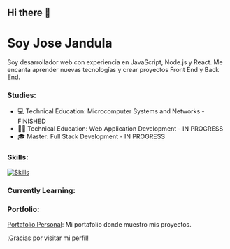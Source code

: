 ## Hi there 👋

# Soy Jose Jandula

Soy desarrollador web con experiencia en JavaScript, Node.js y React. Me encanta aprender nuevas tecnologías y crear proyectos Front End y Back End.

### Studies:

- 💻 Technical Education: Microcomputer Systems and Networks - FINISHED
- 👨‍💻 Technical Education: Web Application Development - IN PROGRESS
- 🎓 Master: Full Stack Development - IN PROGRESS


### Skills:
[![Skills](https://skillicons.dev/icons?i=js,html,css,mysql,visualstudio,vite,bootstrap,wordpress,ubuntu,windows,github)](https://skillicons.dev)


### Currently Learning:


### Portfolio:
[Portafolio Personal](https://jjportfolioweb.netlify.app/): Mi portafolio donde muestro mis proyectos.

¡Gracias por visitar mi perfil!
